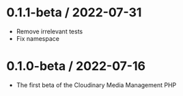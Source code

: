 
0.1.1-beta / 2022-07-31
=======================

  * Remove irrelevant tests
  * Fix namespace

0.1.0-beta / 2022-07-16
==================

  * The first beta of the Cloudinary Media Management PHP
